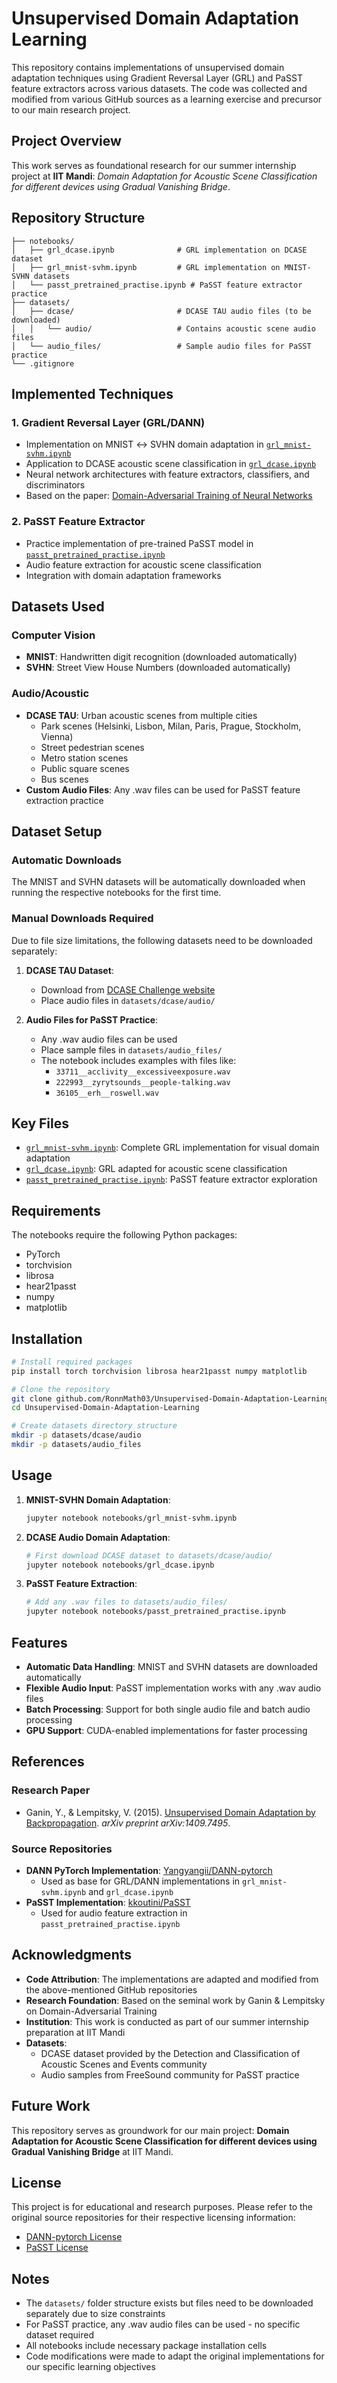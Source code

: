 # Unsupervised Domain Adaptation Learning

This repository contains implementations of unsupervised domain adaptation techniques using Gradient Reversal Layer (GRL) and PaSST feature extractors across various datasets. The code was collected and modified from various GitHub sources as a learning exercise and precursor to our main research project.

## Project Overview

This work serves as foundational research for our summer internship project at **IIT Mandi**: *Domain Adaptation for Acoustic Scene Classification for different devices using Gradual Vanishing Bridge*.

## Repository Structure

```
├── notebooks/
│   ├── grl_dcase.ipynb              # GRL implementation on DCASE dataset
│   ├── grl_mnist-svhm.ipynb         # GRL implementation on MNIST-SVHN datasets
│   └── passt_pretrained_practise.ipynb # PaSST feature extractor practice
├── datasets/
│   ├── dcase/                       # DCASE TAU audio files (to be downloaded)
│   │   └── audio/                   # Contains acoustic scene audio files
│   └── audio_files/                 # Sample audio files for PaSST practice
└── .gitignore
```

## Implemented Techniques

### 1. Gradient Reversal Layer (GRL/DANN)
- Implementation on MNIST ↔ SVHN domain adaptation in [`grl_mnist-svhm.ipynb`](notebooks/grl_mnist-svhm.ipynb)
- Application to DCASE acoustic scene classification in [`grl_dcase.ipynb`](notebooks/grl_dcase.ipynb)
- Neural network architectures with feature extractors, classifiers, and discriminators
- Based on the paper: [Domain-Adversarial Training of Neural Networks](https://arxiv.org/abs/1409.7495)

### 2. PaSST Feature Extractor
- Practice implementation of pre-trained PaSST model in [`passt_pretrained_practise.ipynb`](notebooks/passt_pretrained_practise.ipynb)
- Audio feature extraction for acoustic scene classification
- Integration with domain adaptation frameworks

## Datasets Used

### Computer Vision
- **MNIST**: Handwritten digit recognition (downloaded automatically)
- **SVHN**: Street View House Numbers (downloaded automatically)

### Audio/Acoustic
- **DCASE TAU**: Urban acoustic scenes from multiple cities
  - Park scenes (Helsinki, Lisbon, Milan, Paris, Prague, Stockholm, Vienna)
  - Street pedestrian scenes 
  - Metro station scenes
  - Public square scenes
  - Bus scenes
- **Custom Audio Files**: Any .wav files can be used for PaSST feature extraction practice

## Dataset Setup

### Automatic Downloads
The MNIST and SVHN datasets will be automatically downloaded when running the respective notebooks for the first time.

### Manual Downloads Required
Due to file size limitations, the following datasets need to be downloaded separately:

1. **DCASE TAU Dataset**: 
   - Download from [DCASE Challenge website](http://dcase.community/challenge2020/task-acoustic-scene-classification)
   - Place audio files in `datasets/dcase/audio/`

2. **Audio Files for PaSST Practice**:
   - Any .wav audio files can be used
   - Place sample files in `datasets/audio_files/`
   - The notebook includes examples with files like:
     - `33711__acclivity__excessiveexposure.wav`
     - `222993__zyrytsounds__people-talking.wav`
     - `36105__erh__roswell.wav`

## Key Files

- [`grl_mnist-svhm.ipynb`](notebooks/grl_mnist-svhm.ipynb): Complete GRL implementation for visual domain adaptation
- [`grl_dcase.ipynb`](notebooks/grl_dcase.ipynb): GRL adapted for acoustic scene classification
- [`passt_pretrained_practise.ipynb`](notebooks/passt_pretrained_practise.ipynb): PaSST feature extractor exploration

## Requirements

The notebooks require the following Python packages:
- PyTorch
- torchvision
- librosa
- hear21passt
- numpy
- matplotlib

## Installation

```bash
# Install required packages
pip install torch torchvision librosa hear21passt numpy matplotlib

# Clone the repository
git clone github.com/RonnMath03/Unsupervised-Domain-Adaptation-Learning
cd Unsupervised-Domain-Adaptation-Learning

# Create datasets directory structure
mkdir -p datasets/dcase/audio
mkdir -p datasets/audio_files
```

## Usage

1. **MNIST-SVHN Domain Adaptation**:
   ```bash
   jupyter notebook notebooks/grl_mnist-svhm.ipynb
   ```

2. **DCASE Audio Domain Adaptation**:
   ```bash
   # First download DCASE dataset to datasets/dcase/audio/
   jupyter notebook notebooks/grl_dcase.ipynb
   ```

3. **PaSST Feature Extraction**:
   ```bash
   # Add any .wav files to datasets/audio_files/
   jupyter notebook notebooks/passt_pretrained_practise.ipynb
   ```

## Features

- **Automatic Data Handling**: MNIST and SVHN datasets are downloaded automatically
- **Flexible Audio Input**: PaSST implementation works with any .wav audio files
- **Batch Processing**: Support for both single audio file and batch audio processing
- **GPU Support**: CUDA-enabled implementations for faster processing

## References

### Research Paper
- Ganin, Y., & Lempitsky, V. (2015). [Unsupervised Domain Adaptation by Backpropagation](https://arxiv.org/abs/1409.7495). *arXiv preprint arXiv:1409.7495*.

### Source Repositories
- **DANN PyTorch Implementation**: [Yangyangii/DANN-pytorch](https://github.com/Yangyangii/DANN-pytorch)
  - Used as base for GRL/DANN implementations in `grl_mnist-svhm.ipynb` and `grl_dcase.ipynb`
- **PaSST Implementation**: [kkoutini/PaSST](https://github.com/kkoutini/PaSST)
  - Used for audio feature extraction in `passt_pretrained_practise.ipynb`

## Acknowledgments

- **Code Attribution**: The implementations are adapted and modified from the above-mentioned GitHub repositories
- **Research Foundation**: Based on the seminal work by Ganin & Lempitsky on Domain-Adversarial Training
- **Institution**: This work is conducted as part of our summer internship preparation at IIT Mandi
- **Datasets**: 
  - DCASE dataset provided by the Detection and Classification of Acoustic Scenes and Events community
  - Audio samples from FreeSound community for PaSST practice

## Future Work

This repository serves as groundwork for our main project: **Domain Adaptation for Acoustic Scene Classification for different devices using Gradual Vanishing Bridge** at IIT Mandi.

## License

This project is for educational and research purposes. Please refer to the original source repositories for their respective licensing information:
- [DANN-pytorch License](https://github.com/Yangyangii/DANN-pytorch/blob/master/LICENSE)
- [PaSST License](https://github.com/kkoutini/PaSST/blob/main/LICENSE)

## Notes

- The `datasets/` folder structure exists but files need to be downloaded separately due to size constraints
- For PaSST practice, any .wav audio files can be used - no specific dataset required
- All notebooks include necessary package installation cells
- Code modifications were made to adapt the original implementations for our specific learning objectives
